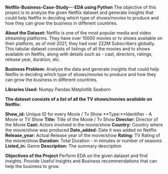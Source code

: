 **Netflix-Business-Case-Study---EDA using Python**
The objective of this project is to analyze the given Netflix dataset and generate insights that could help Netflix in deciding which type of shows/movies to produce and how they can grow the business in different countries.

**About the Dataset:**
Netflix is one of the most popular media and video streaming platforms. They have over 10000 movies or tv shows available on their platform, as of mid-2021, they had over 222M Subscribers globally. This tabular dataset consists of listings of all the movies and tv shows available on Netflix, along with details such as - cast, directors, ratings, release year, duration, etc.

**Business Problem:**
Analyze the data and generate insights that could help Netflix in deciding which type of shows/movies to produce and how they can grow the business in different countries.

**Libraries Used:**
Numpy
Pandas
Matplotlib
Seaborn

**The dataset consists of a list of all the TV shows/movies available on Netflix:**

**Show_id:** Unique ID for every Movie / Tv Show
**Type:**Identifier - A Movie or TV Show
**Title:** Title of the Movie / Tv Show
**Director:** Director of the Movie
**Cast:** Actors involved in the movie/show
**Country:** Country where the movie/show was produced
**Date_added:** Date it was added on Netflix
**Release_year:** Actual Release year of the movie/show
**Rating:** TV Rating of the movie/show
**Duration:** Total Duration - in minutes or number of seasons
**Listed_in:** Genre
**Description:** The summary description

**Objectives of the Project**
Perform EDA on the given dataset and find insights.
Provide Useful Insights and Business recommendations that can help the business to grow.
